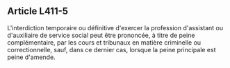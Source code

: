 ## Article L411-5

L'interdiction temporaire ou définitive d'exercer la profession d'assistant ou d'auxiliaire de service social
peut être prononcée, à titre de peine complémentaire, par les cours et tribunaux en matière criminelle ou
correctionnelle, sauf, dans ce dernier cas, lorsque la peine principale est peine d'amende.

